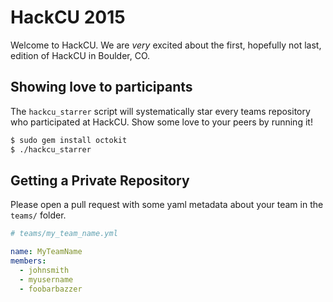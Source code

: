 # HackCU 2015

Welcome to HackCU. We are *very* excited about the first, hopefully not last,
edition of HackCU in Boulder, CO.

## Showing love to participants

The `hackcu_starrer` script will systematically star every teams
repository who participated at HackCU. Show some love to your peers by
running it!

```bash
$ sudo gem install octokit
$ ./hackcu_starrer
```

## Getting a Private Repository

Please open a pull request with some yaml metadata about your team in the
`teams/` folder.

```yaml
# teams/my_team_name.yml

name: MyTeamName
members:
  - johnsmith
  - myusername
  - foobarbazzer
```
